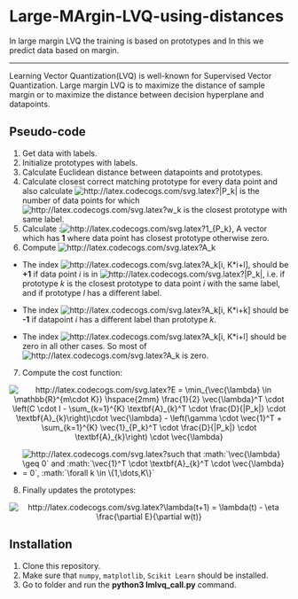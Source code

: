 # Large-MArgin-LVQ-using-distances
In large margin LVQ the training is based on prototypes and In this we predict data based on margin.

----------------------------------------------------------------------------------------------------------------------------------
Learning Vector Quantization(LVQ) is well-known for Supervised Vector Quantization. Large margin LVQ is to maximize the distance of sample margin or to maximize the distance between decision hyperplane and datapoints.

## Pseudo-code

1) Get data with labels.
2) Initialize prototypes with labels.
3) Calculate Euclidean distance between datapoints and prototypes.
4) Calculate closest correct matching prototype for every data point and also calculate <img src="http://latex.codecogs.com/svg.latex?|P_k|" title="http://latex.codecogs.com/svg.latex?|P_k|" /> is the number of data points for which <img src="http://latex.codecogs.com/svg.latex?w_k" title="http://latex.codecogs.com/svg.latex?w_k" /> is the closest prototype with same label.
5) Calculate :<img src="http://latex.codecogs.com/svg.latex?1_{P_k}" title="http://latex.codecogs.com/svg.latex?1_{P_k}" />, A vector which has **1** where data point has closest prototype otherwise zero.
6) Compute <img src="http://latex.codecogs.com/svg.latex?A_k" title="http://latex.codecogs.com/svg.latex?A_k" />

*  The index <img src="http://latex.codecogs.com/svg.latex?A_k[i,&space;K*i&plus;l]" title="http://latex.codecogs.com/svg.latex?A_k[i, K*i+l]" />, should be **+1** if data point *i* is in <img src="http://latex.codecogs.com/svg.latex?|P_k|" title="http://latex.codecogs.com/svg.latex?|P_k|" />, i.e. if prototype *k* is the closest prototype to data point *i* with the same label, and if prototype *l* has a different label.

* The index <img src="http://latex.codecogs.com/svg.latex?A_k[i,&space;K*i&plus;k]" title="http://latex.codecogs.com/svg.latex?A_k[i, K*i+k]" /> should be **-1** if datapoint *i* has a different label than prototype *k*.

* The index <img src="http://latex.codecogs.com/svg.latex?A_k[i,&space;K*i&plus;l]" title="http://latex.codecogs.com/svg.latex?A_k[i, K*i+l]" /> should be zero in all other cases. So most of <img src="http://latex.codecogs.com/svg.latex?A_k" title="http://latex.codecogs.com/svg.latex?A_k" /> is zero.

7) Compute the cost function:

<p align="center">
  <img src="http://latex.codecogs.com/svg.latex?E&space;=&space;\min_{\vec{\lambda}&space;\in&space;\mathbb{R}^{m\cdot&space;K}}&space;\hspace{2mm}&space;\frac{1}{2}&space;\vec{\lambda}^T&space;\cdot&space;\left(C&space;\cdot&space;I&space;-&space;\sum_{k=1}^{K}&space;\textbf{A}_{k}^T&space;\cdot&space;\frac{D}{|P_k|}&space;\cdot&space;\textbf{A}_{k}\right)\cdot&space;\vec{\lambda}&space;-&space;\left(\gamma&space;\cdot&space;\vec{1}^T&space;&plus;&space;\sum_{k=1}^{K}&space;\vec{1}_{P_k}^T&space;\cdot&space;\frac{D}{|P_k|}&space;\cdot&space;\textbf{A}_{k}\right)&space;\cdot&space;\vec{\lambda}" title="http://latex.codecogs.com/svg.latex?E = \min_{\vec{\lambda} \in \mathbb{R}^{m\cdot K}} \hspace{2mm} \frac{1}{2} \vec{\lambda}^T \cdot \left(C \cdot I - \sum_{k=1}^{K} \textbf{A}_{k}^T \cdot \frac{D}{|P_k|} \cdot \textbf{A}_{k}\right)\cdot \vec{\lambda} - \left(\gamma \cdot \vec{1}^T + \sum_{k=1}^{K} \vec{1}_{P_k}^T \cdot \frac{D}{|P_k|} \cdot \textbf{A}_{k}\right) \cdot \vec{\lambda}" />
</p>

* <img src="http://latex.codecogs.com/svg.latex?such&space;that&space;:math:`\vec{\lambda}&space;\geq&space;0`&space;and&space;&space;:math:`\vec{1}^T&space;\cdot&space;\textbf{A}_{k}^T&space;\cdot&space;\vec{\lambda}&space;=&space;0`,&space;:math:`\forall&space;k&space;\in&space;\{1,\dots,K\}`" title="http://latex.codecogs.com/svg.latex?such that :math:`\vec{\lambda} \geq 0` and :math:`\vec{1}^T \cdot \textbf{A}_{k}^T \cdot \vec{\lambda} = 0`, :math:`\forall k \in \{1,\dots,K\}`" />

8) Finally updates the prototypes:
<p align="center">
  <img src="http://latex.codecogs.com/svg.latex?\lambda(t&plus;1)&space;=&space;\lambda(t)&space;-&space;\eta&space;\frac{\partial&space;E}{\partial&space;w(t)}" title="http://latex.codecogs.com/svg.latex?\lambda(t+1) = \lambda(t) - \eta \frac{\partial E}{\partial w(t)}" />
</p>

## Installation
1) Clone this repository.
2) Make sure that `numpy`, `matplotlib`, `Scikit Learn` should be installed.
3) Go to folder and run the **python3 lmlvq_call.py** command.
